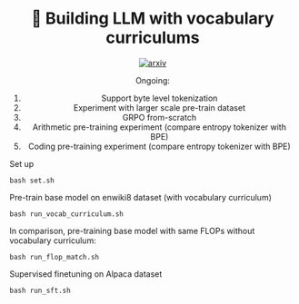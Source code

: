 <div align="center">

# 🐳 Building LLM with vocabulary curriculums

[![arxiv](https://img.shields.io/badge/arXiv-2502.17910-b31b1b.svg?style=flat-square)](https://arxiv.org/abs/2502.17910)

Ongoing: 
1. Support byte level tokenization
2. Experiment with larger scale pre-train dataset
3. GRPO from-scratch
4. Arithmetic pre-training experiment (compare entropy tokenizer with BPE)
5. Coding pre-training experiment (compare entropy tokenizer with BPE)

</div>

Set up 
```
bash set.sh
```

Pre-train base model on enwiki8 dataset (with vocabulary curriculum) 
```
bash run_vocab_curriculum.sh
```

In comparison, pre-training base model with same FLOPs without vocabulary curriculum: 
```
bash run_flop_match.sh
```

Supervised finetuning on Alpaca dataset 
```
bash run_sft.sh
```

